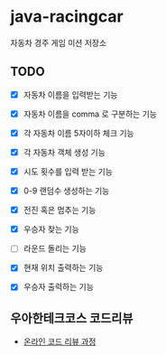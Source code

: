 # java-racingcar
자동차 경주 게임 미션 저장소

## TODO

- [x] 자동차 이름을 입력받는 기능
- [x] 자동차 이름을 comma 로 구분하는 기능
- [x] 각 자동차 이름 5자이하 체크 기능
- [x] 각 자동차 객체 생성 기능
- [x] 시도 횟수를 입력 받는 기능
- [x] 0-9 랜덤수 생성하는 기능
- [x] 전진 혹은 멈추는 기능
- [x] 우승자 찾는 기능
- [ ] 라운드 돌리는 기능

- [x] 현재 위치 출력하는 기능
- [x] 우승자 출력하는 기능

## 우아한테크코스 코드리뷰
* [온라인 코드 리뷰 과정](https://github.com/woowacourse/woowacourse-docs/blob/master/maincourse/README.md)